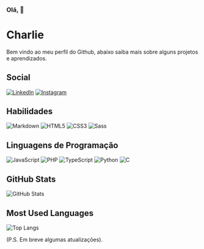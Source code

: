 ### Olá, 👋

# Charlie
Bem vindo ao meu perfil do Github, abaixo saiba mais sobre alguns projetos e aprendizados.

## Social

[![LinkedIn](https://img.shields.io/badge/LinkedIn-000?style=for-the-badge&logo=linkedin&logoColor=0E76A8)](https://www.linkedin.com/in/charlie-cidral-samoel-146519123/)
[![Instagram](https://img.shields.io/badge/Instagram-000?style=for-the-badge&logo=instagram)](https://www.instagram.com/charliec.s/)

## Habilidades

![Markdown](https://img.shields.io/badge/Markdown-000?style=for-the-badge&logo=markdown)
![HTML5](https://img.shields.io/badge/HTML5-000?style=for-the-badge&logo=html5)
![CSS3](https://img.shields.io/badge/CSS3-000?style=for-the-badge&logo=css3&logoColor=264CE4)
![Sass](https://img.shields.io/badge/Sass-000?style=for-the-badge&logo=sass)

## Linguagens de Programação

![JavaScript](https://img.shields.io/badge/JavaScript-000?style=for-the-badge&logo=javascript)
![PHP](https://img.shields.io/badge/php-000?style=for-the-badge&logo=php)
![TypeScript](https://img.shields.io/badge/TypeScript-000?style=for-the-badge&logo=typescript)
![Python](https://img.shields.io/badge/Python-000?style=for-the-badge&logo=python)
![C](https://img.shields.io/badge/C-000?style=for-the-badge&logo=c)

## GitHub Stats

![GitHub Stats](https://github-readme-stats.vercel.app/api?username=CharlieCidral&theme=transparent&bg_color=000&border_color=30A3DC&show_icons=true&icon_color=30A3DC&title_color=E94D5F&text_color=FFF)

## Most Used Languages
![Top Langs](https://github-readme-stats-git-masterrstaa-rickstaa.vercel.app/api/top-langs/?username=CharlieCidral&bg_color=000&border_color=30A3DC&title_color=E94D5F&text_color=FFF)


(P.S. Em breve algumas atualizações).
<!--
**CharlieCidral/CharlieCidral** is a ✨ _special_ ✨ repository because its `README.md` (this file) appears on your GitHub profile.

Here are some ideas to get you started:

- 🔭 I’m currently working on ...
- 🌱 I’m currently learning ...
- 👯 I’m looking to collaborate on ...
- 🤔 I’m looking for help with ...
- 💬 Ask me about ...
- 📫 How to reach me: ...
- 😄 Pronouns: ...
- ⚡ Fun fact: ...
-->
